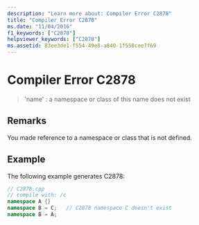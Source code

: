 ```yaml
---
description: "Learn more about: Compiler Error C2878"
title: "Compiler Error C2878"
ms.date: "11/04/2016"
f1_keywords: ["C2878"]
helpviewer_keywords: ["C2878"]
ms.assetid: 83ee3de1-f554-49e8-a840-1f550cee7f69
---
```

# Compiler Error C2878

> 'name' : a namespace or class of this name does not exist

## Remarks

You made reference to a namespace or class that is not defined.

## Example

The following example generates C2878:

```cpp
// C2878.cpp
// compile with: /c
namespace A {}
namespace B = C;   // C2878 namespace C doesn't exist
namespace B = A;
```
